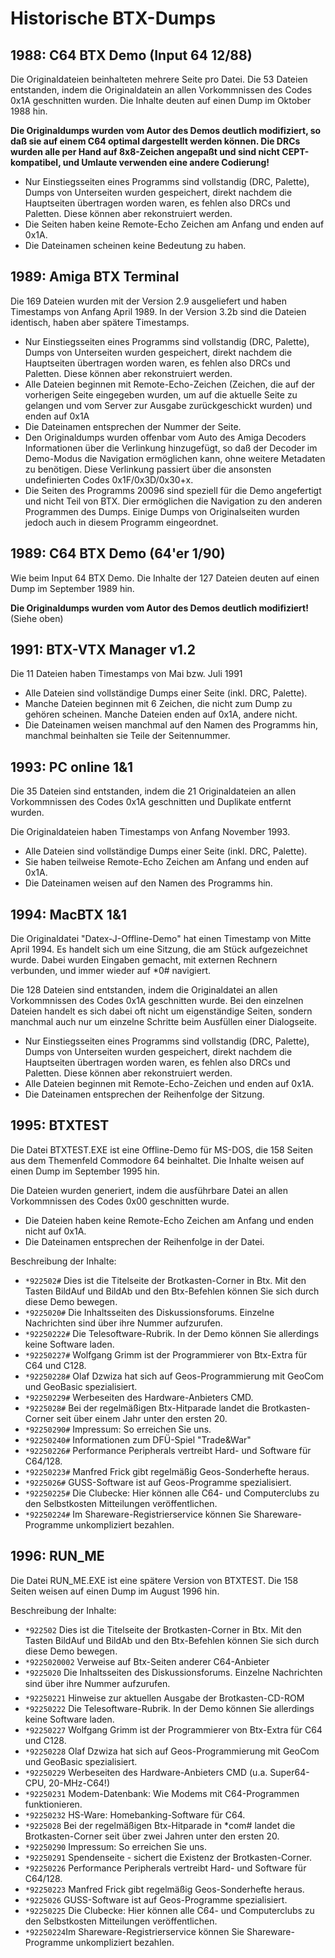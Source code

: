 # Historische BTX-Dumps

## 1988: C64 BTX Demo (Input 64 12/88)

Die Originaldateien beinhalteten mehrere Seite pro Datei. Die 53 Dateien entstanden, indem die Originaldatein an allen Vorkommnissen des Codes 0x1A geschnitten wurden. Die Inhalte deuten auf einen Dump im Oktober 1988 hin.

**Die Originaldumps wurden vom Autor des Demos deutlich modifiziert, so daß sie auf einem C64 optimal dargestellt werden können. Die DRCs wurden alle per Hand auf 8x8-Zeichen angepaßt und sind nicht CEPT-kompatibel, und Umlaute verwenden eine andere Codierung!**

* Nur Einstiegsseiten eines Programms sind vollstandig (DRC, Palette), Dumps von Unterseiten wurden gespeichert, direkt nachdem die Hauptseiten übertragen worden waren, es fehlen also DRCs und Paletten. Diese können aber rekonstruiert werden.
* Die Seiten haben keine Remote-Echo Zeichen am Anfang und enden auf 0x1A.
* Die Dateinamen scheinen keine Bedeutung zu haben.

## 1989: Amiga BTX Terminal

Die 169 Dateien wurden mit der Version 2.9 ausgeliefert und haben Timestamps von Anfang April 1989. In der Version 3.2b sind die Dateien identisch, haben aber spätere Timestamps.

* Nur Einstiegsseiten eines Programms sind vollstandig (DRC, Palette), Dumps von Unterseiten wurden gespeichert, direkt nachdem die Hauptseiten übertragen worden waren, es fehlen also DRCs und Paletten. Diese können aber rekonstruiert werden.
* Alle Dateien beginnen mit Remote-Echo-Zeichen (Zeichen, die auf der vorherigen Seite eingegeben wurden, um auf die aktuelle Seite zu gelangen und vom Server zur Ausgabe zurückgeschickt wurden) und enden auf 0x1A
* Die Dateinamen entsprechen der Nummer der Seite.
* Den Originaldumps wurden offenbar vom Auto des Amiga Decoders Informationen über die Verlinkung hinzugefügt, so daß der Decoder im Demo-Modus die Navigation ermöglichen kann, ohne weitere Metadaten zu benötigen. Diese Verlinkung passiert über die ansonsten undefinierten Codes 0x1F/0x3D/0x30+x.
* Die Seiten des Programms 20096 sind speziell für die Demo angefertigt und nicht Teil von BTX. Dier ermöglichen die Navigation zu den anderen Programmen des Dumps. Einige Dumps von Originalseiten wurden jedoch auch in diesem Programm eingeordnet.

## 1989: C64 BTX Demo (64'er 1/90)

Wie beim Input 64 BTX Demo. Die Inhalte der 127 Dateien deuten auf einen Dump im September 1989 hin.

**Die Originaldumps wurden vom Autor des Demos deutlich modifiziert!** (Siehe oben)

## 1991: BTX-VTX Manager v1.2

Die 11 Dateien haben Timestamps von Mai bzw. Juli 1991

* Alle Dateien sind vollständige Dumps einer Seite (inkl. DRC, Palette).
* Manche Dateien beginnen mit 6 Zeichen, die nicht zum Dump zu gehören scheinen. Manche Dateien enden auf 0x1A, andere nicht.
* Die Dateinamen weisen manchmal auf den Namen des Programms hin, manchmal beinhalten sie Teile der Seitennummer.

## 1993: PC online 1&1

Die 35 Dateien sind entstanden, indem die 21 Originaldateien an allen Vorkommnissen des Codes 0x1A geschnitten und Duplikate entfernt wurden.

Die Originaldateien haben Timestamps von Anfang November 1993.

* Alle Dateien sind vollständige Dumps einer Seite (inkl. DRC, Palette).
* Sie haben teilweise Remote-Echo Zeichen am Anfang und enden auf 0x1A.
* Die Dateinamen weisen auf den Namen des Programms hin.

## 1994: MacBTX 1&1

Die Originaldatei "Datex-J-Offline-Demo" hat einen Timestamp von Mitte April 1994. Es handelt sich um eine Sitzung, die am Stück aufgezeichnet wurde. Dabei wurden Eingaben gemacht, mit externen Rechnern verbunden, und immer wieder auf *0# navigiert.

Die 128 Dateien sind entstanden, indem die Originaldatei an allen Vorkommnissen des Codes 0x1A geschnitten wurde. Bei den einzelnen Dateien handelt es sich dabei oft nicht um eigenständige Seiten, sondern manchmal auch nur um einzelne Schritte beim Ausfüllen einer Dialogseite.

* Nur Einstiegsseiten eines Programms sind vollstandig (DRC, Palette), Dumps von Unterseiten wurden gespeichert, direkt nachdem die Hauptseiten übertragen worden waren, es fehlen also DRCs und Paletten. Diese können aber rekonstruiert werden.
* Alle Dateien beginnen mit Remote-Echo-Zeichen und enden auf 0x1A.
* Die Dateinamen entsprechen der Reihenfolge der Sitzung.

## 1995: BTXTEST

Die Datei BTXTEST.EXE ist eine Offline-Demo für MS-DOS, die 158 Seiten aus dem Themenfeld Commodore 64 beinhaltet. Die Inhalte weisen auf einen Dump im September 1995 hin.

Die Dateien wurden generiert, indem die ausführbare Datei an allen Vorkommnissen des Codes 0x00 geschnitten wurde.

* Die Dateien haben keine Remote-Echo Zeichen am Anfang und enden nicht auf 0x1A.
* Die Dateinamen entsprechen der Reihenfolge in der Datei.

Beschreibung der Inhalte:

* `*922502#` Dies ist die Titelseite der Brotkasten-Corner in Btx. Mit den Tasten BildAuf und BildAb und den Btx-Befehlen können Sie sich durch diese Demo bewegen.
* `*9225020#` Die Inhaltsseiten des Diskussionsforums. Einzelne Nachrichten sind über ihre Nummer aufzurufen.
* `*92250222#` Die Telesoftware-Rubrik. In der Demo können Sie allerdings keine Software laden. 
* `*92250227#` Wolfgang Grimm ist der Programmierer von Btx-Extra für C64 und C128.
* `*92250228#` Olaf Dzwiza hat sich auf Geos-Programmierung mit GeoCom und GeoBasic spezialisiert.
* `*92250229#` Werbeseiten des Hardware-Anbieters CMD.
* `*9225028#` Bei der regelmäßigen Btx-Hitparade landet die Brotkasten-Corner seit über einem Jahr unter den ersten 20.
* `*92250290#` Impressum: So erreichen Sie uns.
* `*92250240#` Informationen zum DFÜ-Spiel "Trade&War"
* `*92250226#` Performance Peripherals vertreibt Hard- und Software für C64/128.
* `*92250223#` Manfred Frick gibt regelmäßig Geos-Sonderhefte heraus.
* `*9225026#` GUSS-Software ist auf Geos-Programme spezialisiert.
* `*92250225#` Die Clubecke: Hier können alle C64- und Computerclubs zu den Selbstkosten Mitteilungen veröffentlichen.
* `*92250224#` Im Shareware-Registrierservice können Sie Shareware-Programme unkompliziert bezahlen.

## 1996: RUN_ME

Die Datei RUN_ME.EXE ist eine spätere Version von BTXTEST. Die 158 Seiten weisen auf einen Dump im August 1996 hin.

Beschreibung der Inhalte:

* `*922502` Dies ist die Titelseite der Brotkasten-Corner in Btx. Mit den Tasten BildAuf und BildAb und den Btx-Befehlen können Sie sich durch diese Demo bewegen.
* `*9225020002` Verweise auf Btx-Seiten anderer C64-Anbieter
* `*9225020` Die Inhaltsseiten des Diskussionsforums. Einzelne Nachrichten sind über ihre Nummer aufzurufen.
* `*92250221` Hinweise zur aktuellen Ausgabe der Brotkasten-CD-ROM
* `*92250222` Die Telesoftware-Rubrik. In der Demo können Sie allerdings keine Software laden. 
* `*92250227` Wolfgang Grimm ist der Programmierer von Btx-Extra für C64 und C128.
* `*92250228` Olaf Dzwiza hat sich auf Geos-Programmierung mit GeoCom und GeoBasic spezialisiert.
* `*92250229` Werbeseiten des Hardware-Anbieters CMD (u.a. Super64-CPU, 20-MHz-C64!)
* `*92250231` Modem-Datenbank: Wie Modems mit C64-Programmen funktionieren.
* `*92250232` HS-Ware: Homebanking-Software für C64.
* `*9225028` Bei der regelmäßigen Btx-Hitparade in *com# landet die Brotkasten-Corner seit über zwei Jahren unter den ersten 20.
* `*92250290` Impressum: So erreichen Sie uns.
* `*92250291` Spendenseite - sichert die Existenz der Brotkasten-Corner.
* `*92250226` Performance Peripherals vertreibt Hard- und Software für C64/128.
* `*92250223` Manfred Frick gibt regelmäßig Geos-Sonderhefte heraus.
* `*9225026` GUSS-Software ist auf Geos-Programme spezialisiert.
* `*92250225` Die Clubecke: Hier können alle C64- und Computerclubs zu den Selbstkosten Mitteilungen veröffentlichen.
* `*92250224`Im Shareware-Registrierservice können Sie Shareware-Programme unkompliziert bezahlen.
